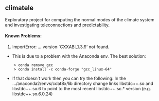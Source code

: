 ## climatele
Exploratory project for computing the normal modes of the climate system and investigating teleconnections and predictability.


#### Known Problems:

1) ImportError: ... version `CXXABI_1.3.9' not found.

  * This is due to a problem with the Anaconda env.  The best solution:
```    
    > conda remove gcc
    > conda install -c conda-forge "gcc_linux-64"  
```    
  * If that doesn't work then you can try the following: 
    In the …/anaconda2/envs/cdat8x/lib directory change links libstdc++.so and libstdc++.so.6 to point to the most recent libstdc++.so.* version (e.g. libstdc++.so.6.0.24)
    
    